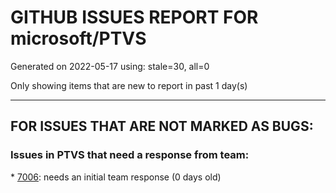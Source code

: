 
# GITHUB ISSUES REPORT FOR microsoft/PTVS


Generated on 2022-05-17 using: stale=30, all=0


Only showing items that are new to report in past 1 day(s)


---

## FOR ISSUES THAT ARE NOT MARKED AS BUGS:


### Issues in PTVS that need a response from team:


\* [7006](https://github.com/microsoft/PTVS/issues/7006 "Live Share: The 'TerminalWindowPackage' package did not load correctly. "): needs an initial team response (0 days old)
